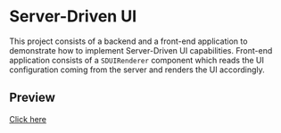 # Server-Driven UI

This project consists of a backend and a front-end application to demonstrate how to implement Server-Driven UI capabilities.
Front-end application consists of a `SDUIRenderer` component which reads the UI configuration coming from the server and renders the UI accordingly.

## Preview

[Click here](./server-driven-ui-preview.mp4)
